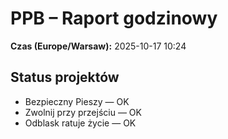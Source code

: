 # PPB – Raport godzinowy
**Czas (Europe/Warsaw):** 2025-10-17 10:24

## Status projektów
- Bezpieczny Pieszy — OK
- Zwolnij przy przejściu — OK
- Odblask ratuje życie — OK

